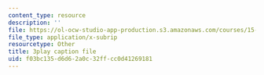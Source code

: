 ```yaml
---
content_type: resource
description: ''
file: https://ol-ocw-studio-app-production.s3.amazonaws.com/courses/15-071-the-analytics-edge-spring-2017/f03bc135d6d62a0c32ffcc0d41269181_dDHsLmwd9No.srt
file_type: application/x-subrip
resourcetype: Other
title: 3play caption file
uid: f03bc135-d6d6-2a0c-32ff-cc0d41269181
---
```

